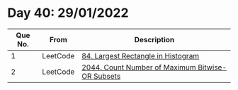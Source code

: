 # Day 40: 29/01/2022

| Que No. | From | Description |
| --- | --- | --- |
| 1 | LeetCode | [84. Largest Rectangle in Histogram](https://leetcode.com/problems/largest-rectangle-in-histogram/) |
| 2 | LeetCode | [2044. Count Number of Maximum Bitwise-OR Subsets](https://leetcode.com/problems/count-number-of-maximum-bitwise-or-subsets/) |
